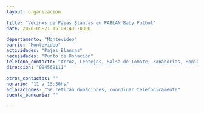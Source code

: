 ```yaml
---
layout: organizacion

title: "Vecinxs de Pajas Blancas en PABLAN Baby Futbol"
date: 2020-05-21 15:09:43 -0300

departamento: "Montevideo"
barrio: "Montevideo"
actividades: "Pajas Blancas"
necesidades: "Punto de Donación"
telefono_contacto: "Arroz, Lentejas, Salsa de Tomate, Zanahorias, Boniatos, Zapallo, Papas, Fideos, Pollo, Carne"
direccion: "094569111"

otros_contactos: ""
horario: "11 a 13:30hs"
aclaraciones: "Se retiran donaciones, coordinar telefónicamente"
cuenta_bancaria: ""

---
```

